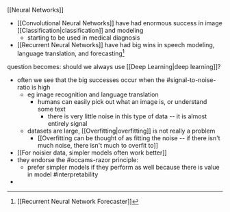 [[Neural Networks]] 

- [[Convolutional Neural Networks]] have had enormous success in image [[Classification|classification]] and modeling
	- starting to be used in medical diagnosis
- [[Recurrent Neural Networks]] have had big wins in speech modeling, language translation, and forecasting[^4]

question becomes: should we always use [[Deep Learning|deep learning]]?
- often we see that the big successes occur when the #signal-to-noise-ratio is high
	- eg image recognition and language translation
		- humans can easily pick out what an image is, or understand some text
			- there is very little noise in this type of data -- it is almost entirely signal
	- datasets are large, [[Overfitting|overfitting]] is not really a problem
		- [[Overfitting can be thought of as fitting the noise -- if there isn't much noise, there isn't much to overfit to]]
- [[For noisier data, simpler models often work better]]
- they endorse the #occams-razor principle:
	- prefer simpler models if they perform as well because there is value in model #interpretability
- 

[^4]: [[Recurrent Neural Network Forecaster]]